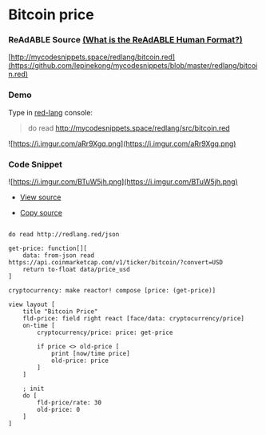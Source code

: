 
# Bitcoin price


### ReAdABLE Source [(What is the ReAdABLE Human Format?)](http://readablehumanformat.com)

[http://mycodesnippets.space/redlang/bitcoin.red](https://github.com/lepinekong/mycodesnippets/blob/master/redlang/bitcoin.red)


### Demo

Type in [red-lang](https://www.red-lang.org/p/download.html) console: 
>do read http://mycodesnippets.space/redlang/src/bitcoin.red

![https://i.imgur.com/aRr9Xgq.png](https://i.imgur.com/aRr9Xgq.png)
                    

### Code Snippet

![https://i.imgur.com/BTuW5jh.png](https://i.imgur.com/BTuW5jh.png)
                    
- [View source](https://github.com/lepinekong/mycodesnippets/blob/master/redlang/src/bitcoin.red)
                        
- [Copy source](https://raw.githubusercontent.com/lepinekong/mycodesnippets/master/redlang/src/bitcoin.red)
                        


```red

do read http://redlang.red/json

get-price: function[][
    data: from-json read https://api.coinmarketcap.com/v1/ticker/bitcoin/?convert=USD
    return to-float data/price_usd
]

cryptocurrency: make reactor! compose [price: (get-price)]

view layout [
    title "Bitcoin Price"
    fld-price: field right react [face/data: cryptocurrency/price] 
    on-time [
        cryptocurrency/price: price: get-price
        
        if price <> old-price [
            print [now/time price]
            old-price: price
        ]
    ]
    
    ; init
    do [
        fld-price/rate: 30
        old-price: 0
    ]
]
        
```


